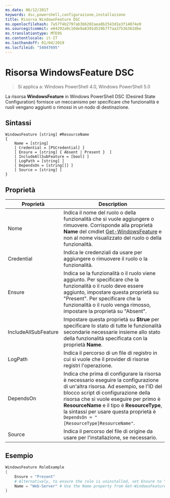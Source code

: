 ```yaml
---
ms.date: 06/12/2017
keywords: dsc,powershell,configurazione,installazione
title: Risorsa WindowsFeature DSC
ms.openlocfilehash: 7a57f4b2797ab3bb202aea8b2543d1e3f14074e9
ms.sourcegitcommit: e04292a9c10de9a8391d529b7f7aa3753b362dbe
ms.translationtype: MTE95
ms.contentlocale: it-IT
ms.lasthandoff: 01/04/2019
ms.locfileid: "54047695"
---
```

# <a name="dsc-windowsfeature-resource"></a>Risorsa WindowsFeature DSC

> Si applica a: Windows PowerShell 4.0, Windows PowerShell 5.0

La risorsa **WindowsFeature** in Windows PowerShell DSC (Desired State Configuration) fornisce un meccanismo per specificare che funzionalità e ruoli vengano aggiunti o rimossi in un nodo di destinazione.

## <a name="syntax"></a>Sintassi

```
WindowsFeature [string] #ResourceName
{
    Name = [string]
    [ Credential = [PSCredential] ]
    [ Ensure = [string] { Absent | Present }  ]
    [ IncludeAllSubFeature = [bool] ]
    [ LogPath = [string] ]
    [ DependsOn = [string[]] ]
    [ Source = [string] ]
}
```

## <a name="properties"></a>Proprietà

|  Proprietà  |  Description   |
|---|---|
| Nome| Indica il nome del ruolo o della funzionalità che si vuole aggiungere o rimuovere. Corrisponde alla proprietà __Name__ del cmdlet [Get-WindowsFeature](/powershell/module/servermanager/Get-WindowsFeature) e non al nome visualizzato del ruolo o della funzionalità.|
| Credential| Indica le credenziali da usare per aggiungere o rimuovere il ruolo o la funzionalità.|
| Ensure| Indica se la funzionalità o il ruolo viene aggiunto. Per specificare che la funzionalità o il ruolo deve essere aggiunto, impostare questa proprietà su "Present". Per specificare che la funzionalità o il ruolo venga rimosso, impostare la proprietà su "Absent".|
| IncludeAllSubFeature| Impostare questa proprietà su __$true__ per specificare lo stato di tutte le funzionalità secondarie necessarie insieme allo stato della funzionalità specificata con la proprietà __Name__.|
| LogPath| Indica il percorso di un file di registro in cui si vuole che il provider di risorse registri l'operazione.|
| DependsOn| Indica che prima di configurare la risorsa è necessario eseguire la configurazione di un'altra risorsa. Ad esempio, se l'ID del blocco script di configurazione della risorsa che si vuole eseguire per primo è __ResourceName__ e il tipo è __ResourceType__, la sintassi per usare questa proprietà è `DependsOn = "[ResourceType]ResourceName"`.|
| Source| Indica il percorso del file di origine da usare per l'installazione, se necessario.|

## <a name="example"></a>Esempio
```powershell
WindowsFeature RoleExample
{
    Ensure = "Present"
    # Alternatively, to ensure the role is uninstalled, set Ensure to "Absent"
    Name = "Web-Server" # Use the Name property from Get-WindowsFeature
}
```